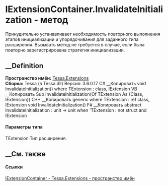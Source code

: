 # IExtensionContainer.InvalidateInitialization<TExtension> \- метод
Принудительно устанавливает необходимость повторного выполнения этапов
инициализации и упорядочивания для заданного типа расширения. Вызывать метод
не требуется в случае, если была повторно зарегистрирована стратегия
инициализации.
## __Definition
 **Пространство имён:** [Tessa.Extensions](N_Tessa_Extensions.htm)  
 **Сборка:** Tessa (в Tessa.dll) Версия: 3.6.0.17
C# __Копировать
     void InvalidateInitialization<TExtension>()
    where TExtension : class, IExtension
VB __Копировать
     Sub InvalidateInitialization(Of TExtension As {Class, IExtension})
C++ __Копировать
    generic<typename TExtension>
    where TExtension : ref class, IExtension
    void InvalidateInitialization()
F# __Копировать
     abstract InvalidateInitialization : unit -> unit  when 'TExtension : not struct and IExtension
#### Параметры типа
TExtension
    Тип расширения.
##  __См. также
#### Ссылки
[IExtensionContainer - ](T_Tessa_Extensions_IExtensionContainer.htm)
[Tessa.Extensions - пространство имён](N_Tessa_Extensions.htm)
